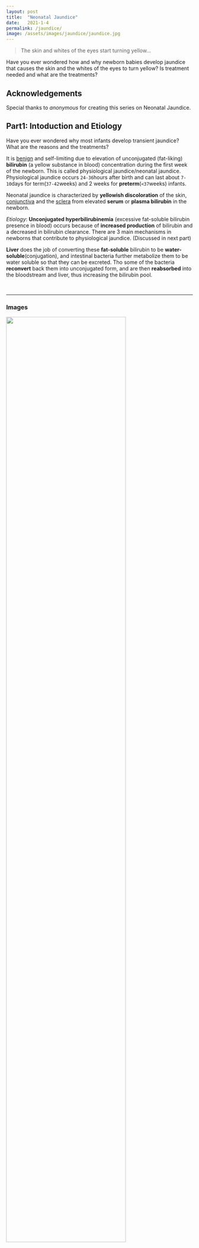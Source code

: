 ```yaml
---
layout: post
title:  "Neonatal Jaundice"
date:   2021-1-4
permalink: /jaundice/
image: /assets/images/jaundice/jaundice.jpg
---
```


>The skin and whites of the eyes start turning yellow...

Have you ever wondered how and why newborn babies develop jaundice that causes the skin and the whites of the eyes to turn yellow? Is treatment needed and what are the treatments?

<!--more-->

## Acknowledgements
Special thanks to *anonymous* for creating this series on Neonatal Jaundice.

## Part1: Intoduction and Etiology 

Have you ever wondered why most infants develop transient jaundice? What are the reasons and the treatments?

It is [benign](#keywords) and self-limiting due to elevation of unconjugated (fat-liking) **bilirubin** (a yellow substance in blood) concentration during the first week of the newborn. This is called physiological jaundice/neonatal jaundice. Physiological jaundice occurs `24-36`hours after birth and can last about `7-10`days for term(`37-42`weeks) and 2 weeks for **preterm**(`<37`weeks) infants. 

Neonatal jaundice is characterized by **yellowish discoloration** of the skin, [conjunctiva](#keywords) and the [sclera](#keywords) from elevated **serum** or **plasma bilirubin** in the newborn. 

*Etiology*:
**Unconjugated hyperbilirubinemia** (excessive fat-soluble bilirubin presence in blood) occurs because of **increased production** of bilirubin and a decreased in bilirubin clearance. There are 3 main mechanisms in newborns that contribute to physiological jaundice. (Discussed in next part)

**Liver** does the job of converting these **fat-soluble** bilirubin to be **water-soluble**(conjugation), and intestinal bacteria further metabolize them to be water soluble so that they can be excreted. Tho some of the bacteria **reconvert** back them into unconjugated form, and are then **reabsorbed** into the bloodstream and liver, thus increasing the bilirubin pool. 



<br>

<!--Images-->
***
<h3 id="image1">Images</h3>
<div class="row">
  <img src="/iwonder/assets/images/jaundice/bilirubin.png" alt="" style="width:80%">
</div>

<br>
<br>
<hr>

## Part 2: Etiology and treatment 

In [part 1](#part1-intoduction-and-etiology) we discussed about the basic etiology of neonatal jaundice. Let's look deep into that and discuss why newborns can easily develop it (`3` main mechanism) and what are the **treatments**. 

1. The life span of **fetal erythrocytes**(red blood cell) is **short** (`60` to `90` days as compared to adult `RBC` lifespan of `120` days), rendering the high rate of metabolism of fetal [haemoglobin](#keywords), increasing overall bilirubin concentration in blood. 

2. After birth, liver **enzyme** such as [glucuronosyltransferase](#keywords) acts to **conjugate** the resulting bilirubin for excretion.  However the enzyme is **downregulated** because before childbirth, the bilirubin have to stay in **unconjugated** form to pass through the [placenta](#keywords) to be excreted by the mother. 

3. Infant's intestinal activity is **low** because excretion can be done through the placenta while in the mother's womb. This causes **more** unconjugated bilirubin in the **intestine** to be easily **reabsorbed** into the bloodstream and to the liver.

Treatment: **Phototherapy**
Most babies with jaundice don't usually need treatment and the condition will get better within `10-14` days. Phototherapy is a treatment with a special type of light to **lower** the level of bilirubin in the blood through a process called [photo-oxidation](#keywords). This causes the bilirubin to be more **water-soluble**, so that they can be easily excreted.


<br>

<!--Images-->
***
<h3 id="image2">Images</h3>
<div class="row">
  <div class="column">
    <img src="/iwonder/assets/images/jaundice/phototherapy.jpg" alt="">
  </div>
  <div class="column">
    <img src="/iwonder/assets/images/jaundice/phototherapy2.jpg" alt="">
  </div>
</div>

<br>

<!--Keywords-->
***
## Keywords
- **Benign**: Benign in medical, refers to a condition, tumour, or growth that is not cancerous.

- **Conjunctiva**: The conjunctiva is a mucous membrane that covers the surface of the eyeball and posterior aspect of the eyelid that functions to protect the eye and allow the eyelids to move smoothly over the eye ball.

- **Sclera**: The sclera, or white of the eye, is a protective covering that wraps over most of the eyeball. It extends from the cornea in the front to the optic nerve in the back. 

- **Haemoglobin**: Haemoglobin (Hb) is a protein found in the red blood cells that carries oxygen in your body and gives blood its red colour. Haemoglobin levels vary from person to person. Men usually have higher levels than women.

- **Glucuronosyltransferase**: Glucuronyl transferase is a liver enzyme. It changes bilirubin into a form that can be removed from the body through the bile. It also changes some hormones, medicines, and toxins into non-harmful products. 

- **Placenta**: The placenta is an organ that develops in your uterus during pregnancy. This structure provides oxygen and nutrients to your growing baby and removes waste products from your baby's blood.

- **Photo-Oxidation**: Oxidation caused by the action of light. Photo-oxidation adds oxygen to the bilirubin so it dissolves easily in water.

<br>

<!--References-->
***

## References
### Part 1

[https://www.sciencedirect.com/topics/medicine-and-dentistry/conjunctiva](https://www.sciencedirect.com/topics/medicine-and-dentistry/conjunctiva)
\
[https://my.clevelandclinic.org/health/body/22088-sclera](https://my.clevelandclinic.org/health/body/22088-sclera)
\
[https://www.ncbi.nlm.nih.gov/books/NBK310577/](https://www.ncbi.nlm.nih.gov/books/NBK310577/)


### Part 2

[https://medlineplus.gov/ency/article/002370.htm](https://medlineplus.gov/ency/article/002370.htm)
\
[https://www.mayoclinic.org/healthy-lifestyle/pregnancy-week-by-week/in-depth/placenta/art-20044425](https://www.mayoclinic.org/healthy-lifestyle/pregnancy-week-by-week/in-depth/placenta/art-20044425)
\
[https://www.nhs.uk/conditions/jaundice-newborn/treatment/](https://www.nhs.uk/conditions/jaundice-newborn/treatment/)
